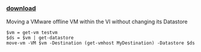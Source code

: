 ﻿---
pid:            812
parent:         0
children:       
poster:         Patrick
title:          
date:           2009-01-19 03:38:27
description:    Moving a VMware offline VM within the VI without changing its Datastore
format:         posh
---

# 

### [download](812.ps1)  

Moving a VMware offline VM within the VI without changing its Datastore

```posh
$vm = get-vm testvm
$ds = $vm | get-datastore
move-vm -VM $vm -Destination (get-vmhost MyDestination) -Datastore $ds
```

